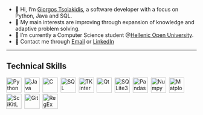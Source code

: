 - 👋 Hi, I’m <a href="https://www.linkedin.com/in/giorgos-tsolakidis-130266155/">Giorgos Tsolakidis</a>, a software developer with a focus on Python, Java and SQL.
- 👀 My main interests are improving through expansion of knowledge and adaptive problem solving. 
- 🌱 I’m currently a Computer Science student @<a href="https://www.eap.gr/en/undergraduate/computer-science/">Hellenic Open University</a>.
- <span>&#128231;</span> Contact me through <a href="mailto:black_baron94@hotmail.com" target="_blank">Email</a> or <a href="https://www.linkedin.com/in/giorgos-tsolakidis-130266155/">LinkedIn</a>
<hr/>
<h2>Technical Skills</h2>
<div dir=auto>
<p dir=auto>
<img src="https://cdn3.iconfinder.com/data/icons/logos-and-brands-adobe/512/267_Python-512.png" title="Python" alt="Python" width="40" height="40" style="max-width: 100%;">&nbsp</img>
<img src="https://cdn.iconscout.com/icon/free/png-256/free-java-logo-icon-download-in-svg-png-gif-file-formats--wordmark-programming-language-pack-logos-icons-1174953.png" title="Java" alt="Java" width="40" height="40" style="max-width: 100%;">&nbsp</img>
<img src="https://upload.wikimedia.org/wikipedia/commons/1/19/C_Logo.png" title="C" alt="C" width="40" height="40" style="max-width: 100%;">&nbsp</img>
<img src="https://e7.pngegg.com/pngimages/525/959/png-clipart-microsoft-azure-sql-database-microsoft-sql-server-cloud-computing-text-trademark.png" title="SQL" alt="SQL" width="40" height="40" style="max-width: 100%;">&nbsp</img>
<img src="https://storage.googleapis.com/replit/images/1619744706953_a11b5e0a6acf250ac95d9b46d5a2673f.jpeg" title="TKinter" alt="TKinter" width="40" height="40" style="max-width: 100%;">&nbsp</img>
<img src="https://upload.wikimedia.org/wikipedia/commons/f/fc/Qt_logo_2013.svg" title="Qt" alt="Qt" width="40" height="40" style="max-width: 100%;">&nbsp</img>
<img src="https://upload.wikimedia.org/wikipedia/commons/thumb/9/97/Sqlite-square-icon.svg/1200px-Sqlite-square-icon.svg.png" title="SQLite3" alt="SQLite3" width="40" height="40" style="max-width: 100%;">&nbsp</img>
<img src="https://upload.wikimedia.org/wikipedia/commons/thumb/2/22/Pandas_mark.svg/1200px-Pandas_mark.svg.png" title="Pandas" alt="Pandas" width="40" height="40" style="max-width: 100%;">&nbsp</img>
<img src="https://cdn.worldvectorlogo.com/logos/numpy-1.svg" title="Numpy" alt="Numpy" width="40" height="40" style="max-width: 100%;">&nbsp</img>
<img src="https://upload.wikimedia.org/wikipedia/commons/thumb/0/01/Created_with_Matplotlib-logo.svg/1024px-Created_with_Matplotlib-logo.svg.png" title="Matplotlib" alt="Matplotlib" width="40" height="40" style="max-width: 100%;">&nbsp</img>
<img src="https://e7.pngegg.com/pngimages/905/45/png-clipart-scikit-learn-python-scikit-logo-brand-learning-text-computer.png" title="SciKitLearn" alt="SciKitLearn" width="40" height="40" style="max-width: 100%;">&nbsp</img>
<img src="https://git-scm.com/images/logos/downloads/Git-Icon-1788C.png" title="Git" alt="Git" width="40" height="40" style="max-width: 100%;">&nbsp</img>
<img src="https://user-images.githubusercontent.com/5418178/175823761-ee7996b9-57be-4abf-be93-0ad25e7f37f0.png" title="RegEx" alt="RegEx" width="40" height="40" style="max-width: 100%;">&nbsp</img>
</p>
</div>
